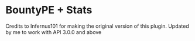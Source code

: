 # BountyPE + Stats

Credits to Infernus101 for making the original version of this plugin.
Updated by me to work with API 3.0.0 and above

